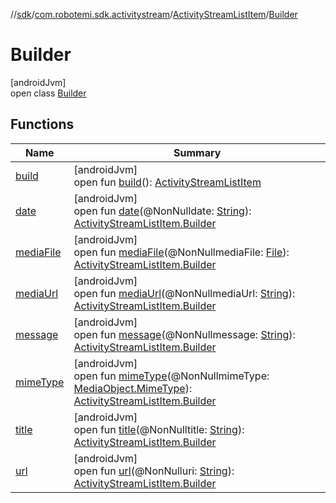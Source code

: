 //[sdk](../../../../index.md)/[com.robotemi.sdk.activitystream](../../index.md)/[ActivityStreamListItem](../index.md)/[Builder](index.md)

# Builder

[androidJvm]\
open class [Builder](index.md)

## Functions

| Name | Summary |
|---|---|
| [build](build.md) | [androidJvm]<br>open fun [build](build.md)(): [ActivityStreamListItem](../index.md) |
| [date](date.md) | [androidJvm]<br>open fun [date](date.md)(@NonNulldate: [String](https://docs.oracle.com/javase/8/docs/api/java/lang/String.html)): [ActivityStreamListItem.Builder](index.md) |
| [mediaFile](media-file.md) | [androidJvm]<br>open fun [mediaFile](media-file.md)(@NonNullmediaFile: [File](https://docs.oracle.com/javase/8/docs/api/java/io/File.html)): [ActivityStreamListItem.Builder](index.md) |
| [mediaUrl](media-url.md) | [androidJvm]<br>open fun [mediaUrl](media-url.md)(@NonNullmediaUrl: [String](https://docs.oracle.com/javase/8/docs/api/java/lang/String.html)): [ActivityStreamListItem.Builder](index.md) |
| [message](message.md) | [androidJvm]<br>open fun [message](message.md)(@NonNullmessage: [String](https://docs.oracle.com/javase/8/docs/api/java/lang/String.html)): [ActivityStreamListItem.Builder](index.md) |
| [mimeType](mime-type.md) | [androidJvm]<br>open fun [mimeType](mime-type.md)(@NonNullmimeType: [MediaObject.MimeType](../../../com.robotemi.sdk/-media-object/-mime-type/index.md)): [ActivityStreamListItem.Builder](index.md) |
| [title](title.md) | [androidJvm]<br>open fun [title](title.md)(@NonNulltitle: [String](https://docs.oracle.com/javase/8/docs/api/java/lang/String.html)): [ActivityStreamListItem.Builder](index.md) |
| [url](url.md) | [androidJvm]<br>open fun [url](url.md)(@NonNulluri: [String](https://docs.oracle.com/javase/8/docs/api/java/lang/String.html)): [ActivityStreamListItem.Builder](index.md) |
